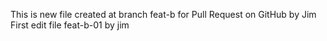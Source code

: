 This is new file created at branch feat-b for Pull Request on GitHub by Jim
First edit file feat-b-01 by jim